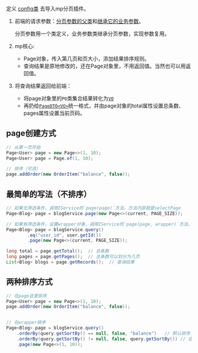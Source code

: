 定义 [config类](../../codes/javaweb/crud/src/main/java/com/sword/crud/config/MybatisPlusConfig.java) 去导入mp分页插件。

1. 前端的请求参数：[分页参数的父类](../../codes/javaweb/crud/src/main/java/com/sword/crud/domain/query/PageQuery.java)和[继承它的业务参数](../../codes/javaweb/crud/src/main/java/com/sword/crud/domain/query/UserConditionQuery.java)。
   
    分页参数用一个类定义，业务参数类继承分页参数，实现参数复用。
2. mp核心: 
   - Page对象，传入第几页和页大小，添加结果排序规则。
   - 查询结果是原地修改的，还在Page对象里，不用返回值。当然也可以用返回值。
3. 将查询结果返回给前端：
   - 将page对象里的`PO`类集合结果转化为[`VO`](../../codes/javaweb/crud/src/main/java/com/sword/crud/domain/vo/UserVO.java)
   - 再扔给[`PageDTO<VO>`](../../codes/javaweb/crud/src/main/java/com/sword/crud/domain/dto/PageDTO.java)统一格式，并由page对象的total属性设置总条数、pages属性设置当前页码。

## page创建方式

```java
// 从第一页开始
Page<User> page = new Page<>(1, 10);
Page<User> page = Page.of(1, 10);

// 排序（可选）
page.addOrder(new OrderItem("balance", false));
```

## 最简单的写法（不排序）

```java
// 如果无筛选条件，调用IService的`page(page)`方法。方法内部就是selectPage
Page<Blog> page = blogService.page(new Page<>(current, PAGE_SIZE));

// 如果有筛选条件，设置wrapper对象，调用IService的`page(page, wrapper)`方法。或者4钟wrapper方式。
Page<Blog> page = blogService.query()
        .eq("user_id", user.getId())
        .page(new Page<>(current, PAGE_SIZE));

long total = page.getTotal();  // 总条数
long pages = page.getPages();  // 总条数可以划分为几页
List<Blog> blogs = page.getRecords();  // 查询结果
```

## 两种排序方式

```java
// 在page这里排序
Page<User> page = new Page<>(1, 10);
page.addOrder(new OrderItem("balance", false));


// 在wrapper排序
Page<Blog> page = blogService.query()
    .orderBy(query.getSortBy() == null, false, "balance")   // 默认排序
    .orderBy(query.getSortBy() != null, false, query.getSortBy()) // 自定义排序
    .page(new Page<>(1, 10));
```